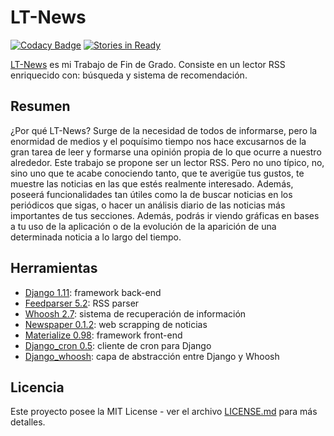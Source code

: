 # LT-News
[![Codacy Badge](https://api.codacy.com/project/badge/Grade/699f99831bef456cabe256133876a03d)](https://www.codacy.com/app/andjimrio/LTN?utm_source=github.com&utm_medium=referral&utm_content=andjimrio/LTN&utm_campaign=badger)
[![Stories in Ready](https://badge.waffle.io/andjimrio/LTN.svg?label=ready&title=Ready)](http://waffle.io/andjimrio/LTN)

[LT-News](http://lt-news.mooo.com/) es mi Trabajo de Fin de Grado. Consiste en un lector RSS enriquecido con: búsqueda y sistema de recomendación.


## Resumen
¿Por qué LT-News? Surge de la necesidad de todos de informarse, pero la enormidad de medios y el poquísimo tiempo nos hace excusarnos de la gran tarea de leer y formarse una opinión propia de lo que ocurre a nuestro alrededor.
Este trabajo se propone ser un lector RSS. Pero no uno típico, no, sino uno que te acabe conociendo tanto, que te averigüe tus gustos, te muestre las noticias en las que estés realmente interesado. Además, poseerá funcionalidades tan útiles como la de buscar noticias en los periódicos que sigas, o hacer un análisis diario de las noticias más importantes de tus secciones.
Además, podrás ir viendo gráficas en bases a tu uso de la aplicación o de la evolución de la aparición de una determinada noticia a lo largo del tiempo.


## Herramientas
* [Django 1.11](https://www.djangoproject.com/): framework back-end
* [Feedparser 5.2](http://pythonhosted.org/feedparser/): RSS parser
* [Whoosh 2.7](http://whoosh.readthedocs.io/en/latest/index.html): sistema de recuperación de información
* [Newspaper 0.1.2](http://newspaper.readthedocs.io/en/latest/): web scrapping de noticias
* [Materialize 0.98](http://materializecss.com/): framework front-end
* [Django_cron 0.5](http://django-cron.readthedocs.io/en/latest/): cliente de cron para Django
* [Django_whoosh](https://github.com/JoeGermuska/django-whoosh): capa de abstracción entre Django y Whoosh

## Licencia
Este proyecto posee la MIT License - ver el archivo [LICENSE.md](LICENSE.md) para más detalles.
